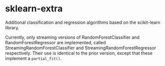 sklearn-extra
=============

Additional classification and regression algorithms based on the scikit-learn library.

Currently, only streaming versions of RandomForestClassifier
and RandomForestRegressor are implemented, called
StreamingRandomForestClassifier and StreamingRandomForestRegressor
respectively. Their use is identical to the prior version, except that these
implement a `partial_fit()`.
